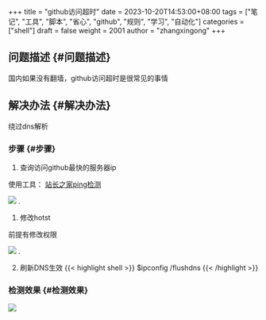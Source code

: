 +++
title = "github访问超时"
date = 2023-10-20T14:53:00+08:00
tags = ["笔记", "工具", "脚本", "省心", "github", "规则", "学习", "自动化"]
categories = ["shell"]
draft = false
weight = 2001
author = "zhangxingong"
+++

## 问题描述 {#问题描述}

国内如果没有翻墙，github访问超时是很常见的事情


## 解决办法 {#解决办法}

绕过dns解析


### 步骤 {#步骤}

1.  查询访问github最快的服务器ip

使用工具： [站长之家ping检测](https://ping.chinaz.com/gist.github.com)

![](/img/14-45-56_5_screenshot.png)
    .

<!--listend-->

1.  修改hotst

前提有修改权限

![](/img/14-46-54_5_screenshot.png)
    .

2.  刷新DNS生效
{{< highlight shell >}}
$ipconfig /flushdns
{{< /highlight >}}


### 检测效果 {#检测效果}

![](/img/14-50-32_5_screenshot.png)
